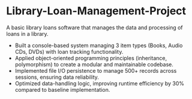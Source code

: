# Library-Loan-Management-Project
A basic library loans software that manages the data and processing of loans in a library.

* Built a console-based system managing 3 item types (Books, Audio CDs, DVDs) with loan tracking functionality.
* Applied object-oriented programming principles (inheritance, polymorphism) to create a modular and maintainable codebase.
* Implemented file I/O persistence to manage 500+ records across sessions, ensuring data reliability.
* Optimized data-handling logic, improving runtime efficiency by 30% compared to baseline implementation.
